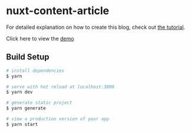 # nuxt-content-article

For detailed explanation on how to create this blog, check out [the tutorial](https://nuxtjs.org/blog/creating-blog-with-nuxt-content).

Click here to view the [demo](https://dungnt-1525.github.io/demo-blog-nuxt-content/)

## Build Setup

```bash
# install dependencies
$ yarn

# serve with hot reload at localhost:3000
$ yarn dev

# generate static project
$ yarn generate

# view a production version of your app
$ yarn start
```
